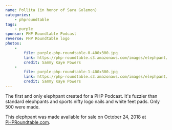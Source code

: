 ```yaml
---
name: Pollita (in honor of Sara Golemon)
categories:
    - phproundtable
tags:
    - purple
sponsor: PHP Roundtable Podcast
reverse: PHP Roundtable logo
photos:
    -
        file: purple-php-roundtable-0-400x300.jpg
        link: https://php-roundtable.s3.amazonaws.com/images/elephpant/php-roundtable-elephpant-right-side.jpg
        credit: Sammy Kaye Powers
    -
        file: purple-php-roundtable-1-400x300.jpg
        link: https://php-roundtable.s3.amazonaws.com/images/elephpant/php-roundtable-elephpant-left-side.jpg
        credit: Sammy Kaye Powers
---
```

The first and only elephpant created for a PHP Podcast. It's fuzzier than standard
elephpants and sports nifty logo nails and white feet pads. Only 500 were made.

This elephpant was made available for sale on October 24, 2018 at
[PHPRoundtable.com](https://www.phproundtable.com/get-an-elephpant).
